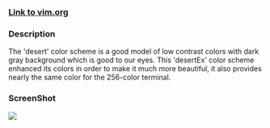 ### [Link to vim.org](http://www.vim.org/scripts/script.php?script_id=1693)

### Description
The 'desert' color scheme is a good model of low contrast colors with dark gray background which is good to our eyes. This 'desertEx' color scheme enhanced its colors in order to make it much more beautiful, it also provides nearly the same color for the 256-color terminal.

### ScreenShot
![](http://files.myopera.com/mbbill/files/desertex.png)
